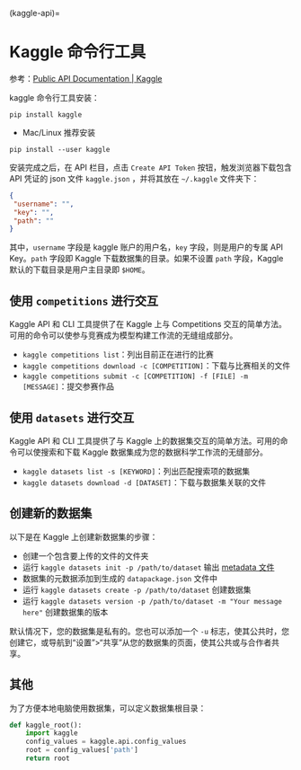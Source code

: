 (kaggle-api)=
# Kaggle 命令行工具

参考：[Public API Documentation | Kaggle](https://www.kaggle.com/docs/api)

kaggle 命令行工具安装：

```shell
pip install kaggle
```

- Mac/Linux 推荐安装

```
pip install --user kaggle
```

安装完成之后，在 API 栏目，点击 `Create API Token` 按钮，触发浏览器下载包含 API 凭证的 json 文件 `kaggle.json` ，并将其放在 `~/.kaggle` 文件夹下：

```json
{
 "username": "",
 "key": "",
 "path": ""
}
```

其中，`username` 字段是 kaggle 账户的用户名，`key` 字段，则是用户的专属 API Key。`path` 字段即 Kaggle 下载数据集的目录。如果不设置 `path` 字段，Kaggle 默认的下载目录是用户主目录即 `$HOME`。

## 使用 `competitions` 进行交互

Kaggle API 和 CLI 工具提供了在 Kaggle 上与 Competitions 交互的简单方法。可用的命令可以使参与竞赛成为模型构建工作流的无缝组成部分。

* `kaggle competitions list`：列出目前正在进行的比赛
* `kaggle competitions download -c [COMPETITION]`：下载与比赛相关的文件
* `kaggle competitions submit -c [COMPETITION] -f [FILE] -m [MESSAGE]`：提交参赛作品

## 使用 `datasets` 进行交互

Kaggle API 和 CLI 工具提供了与 Kaggle 上的数据集交互的简单方法。可用的命令可以使搜索和下载 Kaggle 数据集成为您的数据科学工作流的无缝部分。

* `kaggle datasets list -s [KEYWORD]`：列出匹配搜索项的数据集
* `kaggle datasets download -d [DATASET]`：下载与数据集关联的文件

## 创建新的数据集

以下是在 Kaggle 上创建新数据集的步骤：

* 创建一个包含要上传的文件的文件夹
* 运行 `kaggle datasets init -p /path/to/dataset`  输出 [metadata 文件](https://github.com/Kaggle/kaggle-api/wiki/Dataset-Metadata)
* 数据集的元数据添加到生成的 `datapackage.json` 文件中
* 运行 `kaggle datasets create -p /path/to/dataset` 创建数据集
* 运行 `kaggle datasets version -p /path/to/dataset -m "Your message here"` 创建数据集的版本

默认情况下，您的数据集是私有的。您也可以添加一个 `-u` 标志，使其公共时，您创建它，或导航到“设置”>“共享”从您的数据集的页面，使其公共或与合作者共享。

## 其他

为了方便本地电脑使用数据集，可以定义数据集根目录：

```python
def kaggle_root():
    import kaggle
    config_values = kaggle.api.config_values
    root = config_values['path']
    return root
```